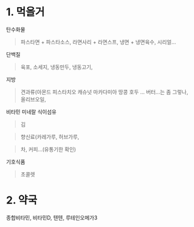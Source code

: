 # 1. 먹을거
탄수화물

>파스타면 + 파스타소스, 라면사리 + 라면스프, 냉면 + 냉면육수, 시리얼...

단백질

>육포, 소세지, 냉동만두, 냉동고기, 

지방

>견과류(아몬드 피스타치오 캐슈넛 마카다미아 땅콩 호두 ...
>버터...는 좀 그렇나,
>올리브오일, 

비타민 미네랄 식이섬유

>김

>향신료(카레가루, 허브가루, 

>차, 커피...(유통기한 확인)

기호식품

>초콜렛
>
# 2. 약국
종합비타민, 비타민D, 텐텐, 루테인오메가3
